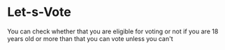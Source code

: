# Let-s-Vote
You can check whether that you are eligible for voting or not
if you are 18 years old or more than that you can vote unless you can't
